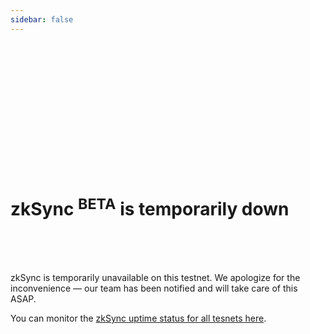 ```yaml
---
sidebar: false
---
```


<br>
<br>
<br>
<br>
<br>
<br>
<br>
<br>
<br>
<br>
<br>
<br>

# zkSync <sup>BETA</sup> is temporarily down

<br>
<br>
<br>

zkSync is temporarily unavailable on this testnet. We apologize for the inconvenience — our team has been notified and will take care of this ASAP.

You can monitor the [zkSync uptime status for all tesnets here](https://uptime.com/s/zksync).
